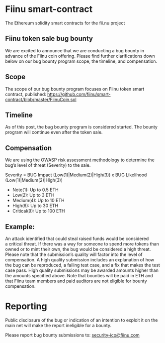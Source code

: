 # Fiinu smart-contract
The Ethereum solidity smart contracts for the fii.nu project

## Fiinu token sale bug bounty
We are excited to announce that we are conducting a bug bounty in advance of the Fiinu coin offering. Please find further clarifications down below on our bug bounty program scope, the timeline, and compensation.

## Scope
The scope of our bug bounty program focuses on Fiinu token smart contract, published:
https://github.com/fiinu/smart-contract/blob/master/FiinuCoin.sol

## Timeline
As of this post, the bug bounty program is considered started. The bounty program will continue even after the token sale.

## Compensation
We are using the OWASP risk assessment methodology to determine the bug’s level of threat (Severity) to the sale.

Severity = BUG Impact (Low(1)|Medium(2)|High(3)) x BUG Likelihood (Low(1)|Medium(2)|High(3))

- Note(1): Up to 0.5 ETH
- Low(2): Up to 3 ETH
- Medium(4): Up to 10 ETH
- High(6): Up to 30 ETH
- Critical(9): Up to 100 ETH

## Example:
An attack identified that could steal raised funds would be considered a critical threat.
If there was a way for someone to spend more tokens than owned or to mint their own, the bug would be considered a high threat.
Please note that the submission’s quality will factor into the level of compensation. A high quality submission includes an explanation of how the bug can be reproduced, a failing test case, and a fix that makes the test case pass. High quality submissions may be awarded amounts higher than the amounts specified above.
Note that bounties will be paid in ETH and that Fiinu team members and paid auditors are not eligible for bounty compensation.

# Reporting
Public disclosure of the bug or indication of an intention to exploit it on the main net will make the report ineligible for a bounty.

Please report bug bounty submissions to: security-ico@fiinu.com
